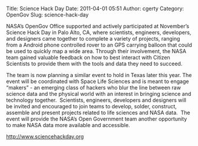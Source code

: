 Title: Science Hack Day
Date: 2011-04-01 05:51
Author: cgerty
Category: OpenGov
Slug: science-hack-day

NASA’s OpenGov Office supported and actively participated at November’s
Science Hack Day in Palo Alto, CA, where scientists, engineers,
developers, and designers came together to complete a variety of
projects, ranging from a Android phone controlled rover to an GPS
carrying balloon that could be used to quickly map a wide area. Through
their involvement, the NASA team gained valuable feedback on how to best
interact with Citizen Scientists to provide them with the tools and data
they need to succeed.

The team is now planning a similar event to hold in Texas later this
year. The event will be coordinated with Space Life Sciences and is
meant to engage “makers” - an emerging class of hackers who blur the
line between raw science data and the physical world with an interest in
bringing science and technology together.  Scientists, engineers,
developers and designers will be invited and encouraged to join teams to
develop, solder, construct, assemble and present projects related to
life sciences and NASA data.  The event will provide the NASA’s Open
Government team another opportunity to make NASA data more available and
accessible.

http://www.sciencehackday.org
